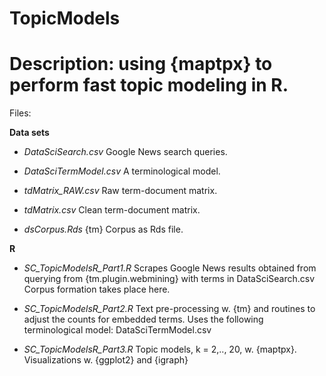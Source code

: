 # TopicModels

Description: using {maptpx} to perform fast topic modeling in R.
=================================================================

Files:

**Data sets**

+ *DataSciSearch.csv*
Google News search queries.

+ *DataSciTermModel.csv*
A terminological model.

+ *tdMatrix_RAW.csv*
Raw term-document matrix.

+ *tdMatrix.csv*
Clean term-document matrix.

+ *dsCorpus.Rds*
{tm} Corpus as Rds file.

**R**

+ *SC_TopicModelsR_Part1.R*
Scrapes Google News results obtained from querying from {tm.plugin.webmining} with terms in DataSciSearch.csv
Corpus formation takes place here.

+ *SC_TopicModelsR_Part2.R*
Text pre-processing w. {tm} and routines to adjust the counts for embedded terms.
Uses the following terminological model: DataSciTermModel.csv

+ *SC_TopicModelsR_Part3.R*
Topic models, k = 2,.., 20, w. {maptpx}.
Visualizations w. {ggplot2} and {igraph}
